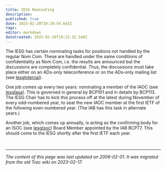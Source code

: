 ```yaml
---
title: IESG Nominating
description: 
published: true
date: 2023-02-20T19:29:54.643Z
tags: 
editor: markdown
dateCreated: 2023-02-20T19:22:32.548Z
---
```


 The IESG has certain nominating tasks for positions not handled by the regular Nom Com. These are handled under the same conditions of confidentiality as Nom Com, i.e. the results are announced but the discussions are completely confidential. Thus, the discussions must take place either on an ADs-only teleconference or on the ADs-only mailing list (see [IesgInternal](/group/iesg/IESGInternal)).

One job comes up every two years: nominating a member of the IAOC (see [IesgIasa](/group/iesg/iesgiasa)). This is governed in general by BCP101 and in details by BCP113. The IESG Chair has to kick this process off at the latest during November of every odd-numbered year, to seat the new IAOC member at the first IETF of the following even-numbered year. (The IAB has this task in alternate years.)

Another job, which comes up annually, is acting as the confirming body for an ISOC (see [IesgIsoc](/group/iesg/iesgisoc)) Board Member appointed by the IAB BCP77. This should come to the IESG shortly after the first IETF each year.


&nbsp;
&nbsp;
&nbsp;

---

*The content of this page was last updated on 2006-02-01. It was migrated from the old Trac wiki on 2023-02-17.*